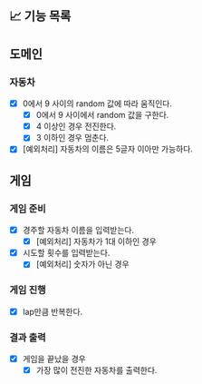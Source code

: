 ## 📈 기능 목록

## 도메인

### 자동차

- [x] 0에서 9 사이의 random 값에 따라 움직인다.
    - [x] 0에서 9 사이에서 random 값을 구한다.
    - [x] 4 이상인 경우 전진한다.
    - [x] 3 이하인 경우 멈춘다.

- [x] [예외처리] 자동차의 이름은 5글자 이아만 가능하다.

## 게임

### 게임 준비

- [x] 경주할 자동차 이름을 입력받는다.
    - [x] [예외처리] 자동차가 1대 이하인 경우

- [x] 시도할 횟수를 입력받는다.
    - [x] [예외처리] 숫자가 아닌 경우

### 게임 진행

- [x] lap만큼 반복한다.

### 결과 출력

- [x] 게임을 끝났을 경우
    - [x] 가장 많이 전진한 자동차를 출력한다.
